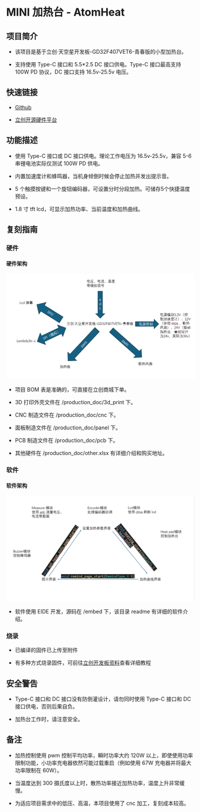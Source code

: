 # MINI 加热台 - AtomHeat

## 项目简介

- 该项目是基于立创·天空星开发板-GD32F407VET6-青春版的小型加热台。

- 支持使用 Type-C 接口和 5.5*2.5 DC 接口供电。Type-C 接口最高支持 100W PD 协议，DC 接口支持 16.5v-25.5v 电压。

## 快速链接

- [Github](https://github.com/EcutAtom336/AtomHeat)

- [立创开源硬件平台](http://oshwhub.com/dter/atomheat)

## 功能描述

- 使用 Type-C 接口或 DC 接口供电。理论工作电压为 16.5v-25.5v，兼容 5-6 串锂电池实际仅测试 100W PD 供电。

- 内置加速度计和蜂鸣器，当机身倾倒时候会停止加热并发出提示音。

- 5 个触摸按键和一个旋钮编码器，可设置分时分段加热。可储存5个快捷温度预设。

- 1.8 寸 tft lcd，可显示加热功率、当前温度和加热曲线。

## 复刻指南

### 硬件

#### 硬件架构

![硬件架构](pic/硬件架构.png)

- 项目 BOM 表是准确的，可直接在立创商城下单。

- 3D 打印外壳文件在 /production_doc/3d_print 下。

- CNC 制造文件在 /production_doc/cnc 下。

- 面板制造文件在 /production_doc/panel 下。

- PCB 制造文件在 /production_doc/pcb 下。

- 其他硬件在 /production_doc/other.xlsx 有详细介绍和购买地址。

### 软件

#### 软件架构

![软件架构](pic/软件架构.png)

- 软件使用 EIDE 开发，源码在 /embed 下，该目录 readme 有详细的软件介绍。

### 烧录

- 已编译的固件已上传至附件

- 有多种方式烧录固件，可前往[立创开发板资料](https://lceda001.feishu.cn/wiki/Zawdwg0laig3Qnk2XuxcKrQRn2g)查看详细教程

## 安全警告

- Type-C 接口和 DC 接口没有防倒灌设计，请勿同时使用 Type-C 接口和 DC 接口供电，否则后果自负。

- 加热台工作时，请注意安全。

## 备注

- 加热控制使用 pwm 控制平均功率，瞬时功率大约 120W 以上，即使使用功率限制功能，小功率充电器依然可能过载重启（例如使用 67W 充电器并将最大功率限制在 60W）。

- 当温度达到 300 摄氏度以上时，散热功率接近加热功率，温度上升非常缓慢。

- 为适应项目需求中的低压、高温，本项目使用了 cnc 加工，复刻成本较高。
